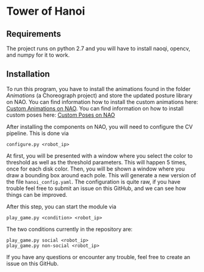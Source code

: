 # Tower of Hanoi 


## Requirements
The project runs on python 2.7 and you will have to install naoqi, opencv, and numpy for it to work.

## Installation
To run this program, you have to install the animations found in the folder _Animations_ (a Choreograph project) and store the updated posture library on NAO. You can find information how to install the custom animations here: [Custom Animations on NAO](https://sebastianwallkoetter.wordpress.com/2019/05/19/custom-animations-during-speech/). You can find information on how to install custom poses here: [Custom Poses on NAO](https://sebastianwallkoetter.wordpress.com/2019/04/05/the-hidden-potential-of-nao-and-pepper-custom-robot-postures-in-naoqi-v2-4/)

After installing the components on NAO, you will need to configure the CV pipeline. This is done via

    configure.py <robot_ip>

At first, you will be presented with a window where you select the color to threshold as well as the threshold parameters. This will happen 5 times, once for each disk color. Then, you will be shown a window where you draw a bounding box around each pole. This will generate a new version of the file `hanoi_config.yaml`. The configuration is quite raw, if you have trouble feel free to submit an issue on this GitHub, and we can see how things can be improved.

After this step, you can start the module via

    play_game.py <condition> <robot_ip>

The two conditions currently in the repository are:

    play_game.py social <robot_ip>
    play_game.py non-social <robot_ip>

If you have any questions or encounter any trouble, feel free to create an issue on this GitHub.

